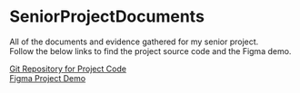 # SeniorProjectDocuments
All of the documents and evidence gathered for my senior project.
<br>
Follow the below links to find the project source code and the Figma demo.



<a href="https://github.com/kevinMoreland/Surf-Safari" target="_blank">Git Repository for Project Code</a>
<br>
<a href="https://www.figma.com/proto/ylepvQyp51UXMuUTkmLAjk/Surf-Safari?node-id=0%3A3&scaling=scale-down" target="_blank">Figma Project Demo</a>
